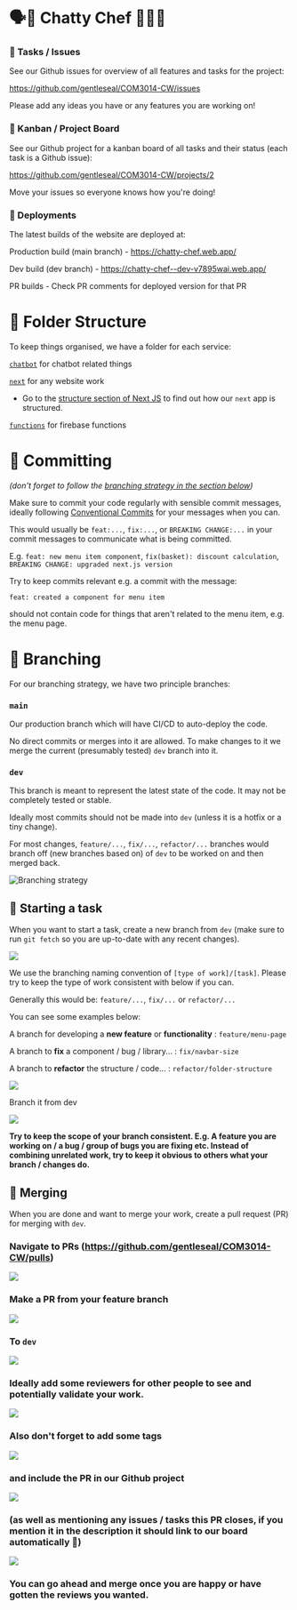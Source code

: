 # 🗣️🍔 Chatty Chef 🤔💭🌯
### 🐛 Tasks / Issues
See our Github issues for overview of all features and tasks for the project:

https://github.com/gentleseal/COM3014-CW/issues

Please add any ideas you have or any features you are working on!

### 💼 Kanban / Project Board
See our Github project for a kanban board of all tasks and their status (each task is a Github issue):

https://github.com/gentleseal/COM3014-CW/projects/2

Move your issues so everyone knows how you're doing!

### 🚀 Deployments
The latest builds of the website are deployed at:

Production build (main branch) - https://chatty-chef.web.app/

Dev build (dev branch) - https://chatty-chef--dev-v7895wai.web.app/

PR builds - Check PR comments for deployed version for that PR

# 📁 Folder Structure
To keep things organised, we have a folder for each service:

[`chatbot`](/chatbot/) for chatbot related things

[`next`](/next/) for any website work
- Go to the [structure section of Next JS](/next/README.md#%EF%B8%8F-structure) to find out how our `next` app is structured.

[`functions`](/functions/) for firebase functions

# 📝 Committing

*(don't forget to follow the [branching strategy in the section below](#🌿-branching))*

Make sure to commit your code regularly with sensible commit messages, ideally following [Conventional Commits](https://www.conventionalcommits.org/en/v1.0.0/) for your messages when you can.

This would usually be `feat:...`, `fix:...`, or `BREAKING CHANGE:...` in your commit messages to communicate what is being committed. 

E.g. `feat: new menu item component`, `fix(basket): discount calculation`, `BREAKING CHANGE: upgraded next.js version`

Try to keep commits relevant e.g. a commit with the message:

`feat: created a component for menu item`

should not contain code for things that aren't related to the menu item, e.g. the menu page.
# 🌿 Branching

For our branching strategy, we have two principle branches:

### `main`
Our production branch which will have CI/CD to auto-deploy the code. 

No direct commits or merges into it are allowed. To make changes to it we merge the current (presumably tested) `dev` branch into it.

### `dev`
This branch is meant to represent the latest state of the code. It may not be completely tested or stable.

Ideally most commits should not be made into `dev` (unless it is a hotfix or a tiny change). 

For most changes, `feature/...`, `fix/...`, `refactor/...` branches would branch off (new branches based on) of `dev` to be worked on and then merged back.

![Branching strategy](/.images/branching-strategy.svg)

## 🍃 Starting a task
When you want to start a task, create a new branch from `dev`
(make sure to run `git fetch` so you are up-to-date with any recent changes).

![](/.images/create-branch-from.png)

We use the branching naming convention of `[type of work]/[task]`. Please try to keep the type of work consistent with below if you can.

Generally this would be: `feature/...`, `fix/...` or `refactor/...`

You can see some examples below:

A branch for developing a **new feature** or **functionality**  : `feature/menu-page`

A branch to **fix** a component / bug / library... : `fix/navbar-size`

A branch to **refactor** the structure / code... : `refactor/folder-structure`

![](/.images/name-branch.png)

Branch it from dev

![](/.images/from-dev.png)

**Try to keep the scope of your branch consistent. E.g. A feature you are working on / a bug / group of bugs you are fixing etc. Instead of combining unrelated work, try to keep it obvious to others what your branch / changes do.**

## 🌳 Merging

When you are done and want to merge your work, create a pull request (PR) for merging with `dev`.

### Navigate to PRs (https://github.com/gentleseal/COM3014-CW/pulls)
![](/.images/new-pr.png)
### Make a PR from your feature branch
![](/.images/choose-from-branch.png)
### To `dev`
![](/.images/choose-to-dev.png)
 
 ### Ideally add some reviewers for other people to see and potentially validate your work.

![](/.images/add-reviewers.png)
### Also don't forget to add some tags

![](/.images/add-tags.png)

### and include the PR in our Github project 

![](./.images/add-project.png)

### (as well as mentioning any issues / tasks this PR closes, if you mention it in the description it should link to our board automatically 🤯)

![](./.images/mention-issue.png)
### You can go ahead and merge once you are happy or have gotten the reviews you wanted.

